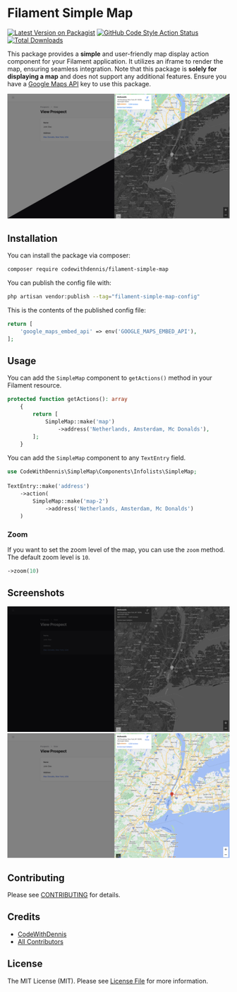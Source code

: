 # Filament Simple Map

[![Latest Version on Packagist](https://img.shields.io/packagist/v/codewithdennis/filament-simple-map.svg?style=flat-square)](https://packagist.org/packages/codewithdennis/filament-simple-map)
[![GitHub Code Style Action Status](https://img.shields.io/github/actions/workflow/status/codewithdennis/filament-simple-map/pint.yml?branch=main&label=code%20style&style=flat-square)](https://github.com/codewithdennis/filament-simple-map/actions?query=workflow%3A"Fix+PHP+code+styling"+branch%3Amain)
[![Total Downloads](https://img.shields.io/packagist/dt/codewithdennis/filament-simple-map.svg?style=flat-square)](https://packagist.org/packages/codewithdennis/filament-simple-map)

This package provides a **simple** and user-friendly map display action component for your Filament application. It utilizes an iframe to render the map, ensuring seamless integration. Note that this
package is **solely for displaying a map** and does not support any additional features. Ensure you have a [Google Maps API](https://developers.google.com/maps/documentation/javascript/get-api-key)
key to use this
package.

![thumbnail.png](https://raw.githubusercontent.com/CodeWithDennis/filament-simple-map/main/resources/images/thumbnail.png)

## Installation

You can install the package via composer:

```bash
composer require codewithdennis/filament-simple-map
```

You can publish the config file with:

```bash
php artisan vendor:publish --tag="filament-simple-map-config"
```

This is the contents of the published config file:

```php
return [
    'google_maps_embed_api' => env('GOOGLE_MAPS_EMBED_API'),
];

```

## Usage

You can add the `SimpleMap` component to `getActions()` method in your Filament resource.

```php
protected function getActions(): array
    {
        return [
            SimpleMap::make('map')
                ->address('Netherlands, Amsterdam, Mc Donalds'),
        ];
    }
```

You can add the `SimpleMap` component to any `TextEntry` field.

```php
use CodeWithDennis\SimpleMap\Components\Infolists\SimpleMap;

TextEntry::make('address')
    ->action(
        SimpleMap::make('map-2')
            ->address('Netherlands, Amsterdam, Mc Donalds')
    )
```

### Zoom

If you want to set the zoom level of the map, you can use the `zoom` method. The default zoom level is `10`.

```php
->zoom(10)
```


## Screenshots

![dark.png](https://raw.githubusercontent.com/CodeWithDennis/filament-simple-map/main/resources/images/dark.png)
![light.png](https://raw.githubusercontent.com/CodeWithDennis/filament-simple-map/main/resources/images/light.png)

## Contributing

Please see [CONTRIBUTING](.github/CONTRIBUTING.md) for details.

## Credits

- [CodeWithDennis](https://github.com/CodeWithDennis)
- [All Contributors](../../contributors)

## License

The MIT License (MIT). Please see [License File](LICENSE.md) for more information.
